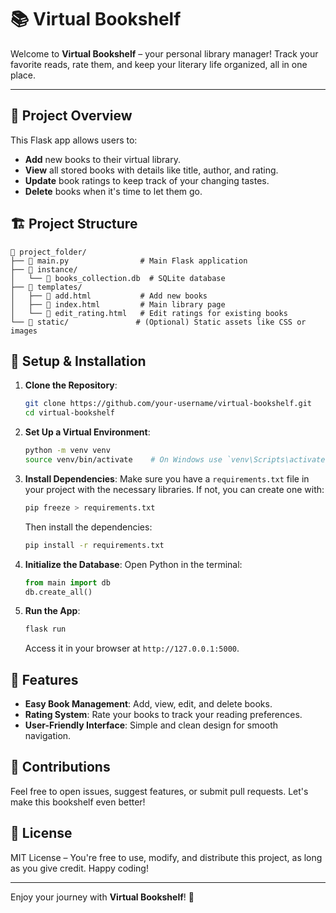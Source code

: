 # 📚 Virtual Bookshelf

Welcome to **Virtual Bookshelf** – your personal library manager! Track your favorite reads, rate them, and keep your literary life organized, all in one place.

---

## 🚀 Project Overview

This Flask app allows users to:
- **Add** new books to their virtual library.
- **View** all stored books with details like title, author, and rating.
- **Update** book ratings to keep track of your changing tastes.
- **Delete** books when it's time to let them go.

## 🏗️ Project Structure

```plaintext
📁 project_folder/
├── 📄 main.py                # Main Flask application
├── 📁 instance/
│   └── 📄 books_collection.db  # SQLite database
├── 📁 templates/
│   ├── 📄 add.html           # Add new books
│   ├── 📄 index.html         # Main library page
│   └── 📄 edit_rating.html   # Edit ratings for existing books
└── 📁 static/               # (Optional) Static assets like CSS or images
```

## 🔧 Setup & Installation

1. **Clone the Repository**:
   ```bash
   git clone https://github.com/your-username/virtual-bookshelf.git
   cd virtual-bookshelf
   ```

2. **Set Up a Virtual Environment**:
   ```bash
   python -m venv venv
   source venv/bin/activate    # On Windows use `venv\Scripts\activate`
   ```

3. **Install Dependencies**:
   Make sure you have a `requirements.txt` file in your project with the necessary libraries. If not, you can create one with:
   ```bash
   pip freeze > requirements.txt
   ```
   Then install the dependencies:
   ```bash
   pip install -r requirements.txt
   ```

4. **Initialize the Database**:
   Open Python in the terminal:
   ```python
   from main import db
   db.create_all()
   ```

5. **Run the App**:
   ```bash
   flask run
   ```
   Access it in your browser at `http://127.0.0.1:5000`.

## 🌟 Features

- **Easy Book Management**: Add, view, edit, and delete books.
- **Rating System**: Rate your books to track your reading preferences.
- **User-Friendly Interface**: Simple and clean design for smooth navigation.

## 🤝 Contributions

Feel free to open issues, suggest features, or submit pull requests. Let's make this bookshelf even better!

## 📜 License

MIT License – You're free to use, modify, and distribute this project, as long as you give credit. Happy coding!

---

Enjoy your journey with **Virtual Bookshelf**! 🥳
